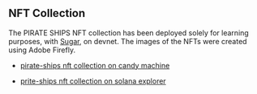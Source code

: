 #

## NFT Collection

The PIRATE SHIPS NFT collection has been deployed solely for learning purposes, with [Sugar](https://docs.metaplex.com/developer-tools/sugar/), on devnet. The images of the NFTs were created using Adobe Firefly.

- [pirate-ships nft collection on candy machine](https://www.solaneyes.com/address/EMXQULormu6Q5sUv3cbqErLDKdWHiyw5zRXnQc3FAu9u?cluster=devnet)

- [prite-ships nft collection on solana explorer](https://explorer.solana.com/address/H9nM3LDbY6SJ733L6J8YWADjwRyHhA9qogqE7L3SUncQ?cluster=devnet)
